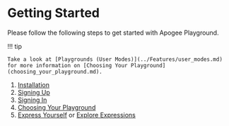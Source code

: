 # Getting Started

Please follow the following steps to get started with Apogee Playground.

!!! tip

    Take a look at [Playgrounds (User Modes)](../Features/user_modes.md) for more information on [Choosing Your Playground](choosing_your_playground.md).

1. [Installation](installation.md)
2. [Signing Up](signup.md)
3. [Signing In](signin.md)
4. [Choosing Your Playground](choosing_your_playground.md)
5. [Express Yourself](Expressing%20Yourself/index.md) or [Explore Expressions](Exploring%20Expressions/index.md)

